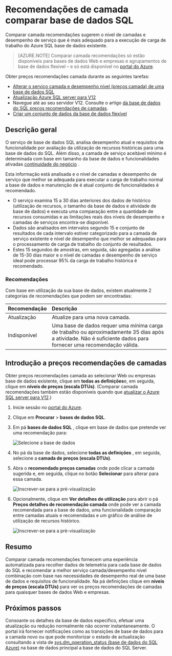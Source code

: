 <properties 
   pageTitle="Preços recomendações de camada para a base de dados do SQL Azure" 
   description="Quando alterar preços camadas no portal do Azure, preços recomendações camada são desde que recomendar a camada que melhor se adequada para executar a carga de trabalho do Azure SQL base de dados existente. Comparar camadas descrevem o nível de camadas e o desempenho do serviço de uma base de dados do SQL." 
   services="sql-database" 
   documentationCenter="" 
   authors="stevestein" 
   manager="jhubbard" 
   editor="monicar"/>

<tags
   ms.service="sql-database"
   ms.devlang="na"
   ms.topic="article"
   ms.tgt_pltfrm="na"
   ms.workload="data-management" 
   ms.date="08/08/2016"
   ms.author="sstein"/>

# <a name="sql-database-pricing-tier-recommendations"></a>Recomendações de camada comparar base de dados SQL

 Comparar camada recomendações sugerem o nível de camadas e desempenho de serviço que é mais adequado para a execução de carga de trabalho do Azure SQL base de dados existente.

> [AZURE.NOTE] Comparar camada recomendações só estão disponíveis para bases de dados Web e empresas e agrupamentos de base de dados flexível – e só está disponível no [portal do Azure](https://portal.azure.com/).


Obter preços recomendações camada durante as seguintes tarefas:

- [Alterar o serviço camada e desempenho nível (preços camada) de uma base de dados SQL](sql-database-scale-up.md)
- [Atualização Azure SQL server para V12](sql-database-upgrade-server-portal.md)
- Navegue até ao seu servidor V12. Consulte o artigo [da base de dados do SQL preços recomendações de camadas](sql-database-service-tier-advisor.md).
- [Criar um conjunto de dados da base de dados flexível](sql-database-elastic-pool.md#elastic-database-pool-pricing-tier-recommendations)





## <a name="overview"></a>Descrição geral

O serviço de base de dados SQL analisa desempenho atual e requisitos de funcionalidade por avaliação da utilização de recursos históricas para uma base de dados do SQL. Além disso, a camada de serviço aceitável mínimo é determinada com base em tamanho da base de dados e funcionalidades ativadas [continuidade do negócio](sql-database-business-continuity.md) . 

Esta informação está analisada e o nível de camadas e desempenho de serviço que melhor se adequada para executar a carga de trabalho normal a base de dados e manutenção de é atual conjunto de funcionalidades é recomendado.

- O serviço examina 15 a 30 dias anteriores dos dados de histórico (utilização de recursos, o tamanho da base de dados e atividade de base de dados) e executa uma comparação entre a quantidade de recursos consumidas e as limitações reais dos níveis de desempenho e camadas de serviços encontra-se disponível.
- Dados são analisados em intervalos segundo 15 e conjunto de resultados de cada intervalo estiver categorizado para a camada de serviço existente e nível de desempenho que melhor se adequadas para o processamento de carga de trabalho do conjunto de resultados.
- Estes 15 segundos de amostras, em seguida, são agregadas a análise de 15-30 dias maior e o nível de camadas e desempenho de serviço ideal pode processar 95% da carga de trabalho histórica é recomendado.

### <a name="recommendations"></a>Recomendações

Com base em utilização da sua base de dados, existem atualmente 2 categorias de recomendações que podem ser encontradas:


| Recomendação | Descrição |
| :--- | :--- |
| Atualização | Atualize para uma nova camada. |
| Indisponível | Uma base de dados requer uma mínima carga de trabalho ou aproximadamente 35 dias após a atividade. Não é suficiente dados para fornecer uma recomendação válida. |

## <a name="getting-pricing-tier-recommendations"></a>Introdução a preços recomendações de camadas

Obter preços recomendações camada ao selecionar Web ou empresas base de dados existente, clique em **todas as definições**e, em seguida, clique em **níveis de preços (escala DTUs)**. (Comparar camada recomendações também estão disponíveis quando que [atualizar o Azure SQL server para V12](sql-database-upgrade-server-portal.md).)

1. Inicie sessão no [portal do Azure](https://portal.azure.com/).
2. Clique em **Procurar** > **bases de dados SQL**.
4. Em pá **bases de dados SQL** , clique em base de dados que pretende ver uma recomendação para:

    ![Selecione a base de dados][1]

5. No pá da base de dados, selecione **todas as definições** , em seguida, selecione a **camada de preços (escala DTUs)**.


7. Abra o **recomendado preços camadas** onde pode clicar a camada sugerida e, em seguida, clique no botão **Selecionar** para alterar para essa camada.

    ![Inscrever-se para a pré-visualização][4]

8. Opcionalmente, clique em **Ver detalhes de utilização** para abrir o pá **Preços detalhes de recomendação camada** onde pode ver a camada recomendada para a base de dados, uma funcionalidade comparação entre camadas atuais e recomendadas e um gráfico de análise de utilização de recursos histórico.

    ![Inscrever-se para a pré-visualização][5]



## <a name="summary"></a>Resumo

Comparar camada recomendações fornecem uma experiência automatizada para recolher dados de telemetria para cada base de dados do SQL e recomendar a melhor serviço camada/desempenho nível combinação com base nas necessidades de desempenho real de uma base de dados e requisitos de funcionalidade. Na pá definições clique em **níveis de preços (escala DTUs)** para ver os preços recomendações de camadas para quaisquer bases de dados Web e empresas.



## <a name="next-steps"></a>Próximos passos

Consoante os detalhes da base de dados específico, efetuar uma atualização ou redução normalmente não ocorrer instantaneamente. O portal irá fornecer notificações como as transições de base de dados para a camada novo ou que pode monitorizar o estado de actualização consultando a vista de [sys.dm_operation_status (base de dados do SQL Azure)](https://msdn.microsoft.com/library/dn270022.aspx) na base de dados principal a base de dados do SQL Server.


<!--Image references-->
[1]: ./media/sql-database-service-tier-advisor/select-database.png
[4]: ./media/sql-database-service-tier-advisor/choose-pricing-tier.png
[5]: ./media/sql-database-service-tier-advisor/usage-details.png


 
